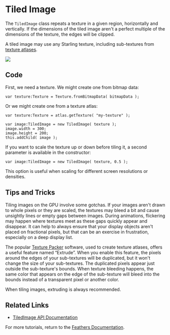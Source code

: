 # Tiled Image

The `TiledImage` class repeats a texture in a given region, horizontally and vertically. If the dimensions of the tiled image aren't a perfect multiple of the dimensions of the texture, the edges will be clipped.

A tiled image may use any Starling texture, including sub-textures from [texture atlases](http://wiki.starling-framework.org/manual/textures_and_images#texture_atlases).

![](/_media/feathers/tiled.png)

## Code

First, we need a texture. We might create one from bitmap data:

``` code
var texture:Texture = Texture.fromBitmapData( bitmapData );
```

Or we might create one from a texture atlas:

``` code
var texture:Texture = atlas.getTexture( "my-texture" );
```

``` code
var image:TiledImage = new TiledImage( texture );
image.width = 300;
image.height = 200;
this.addChild( image );
```

If you want to scale the texture up or down before tiling it, a second parameter is available in the constructor:

``` code
var image:TiledImage = new TiledImage( texture, 0.5 );
```

This option is useful when scaling for different screen resolutions or densities.

## Tips and Tricks

Tiling images on the GPU involve some gotchas. If your images aren't drawn to whole pixels or they are scaled, the textures may bleed a bit and cause unsightly lines or empty gaps between images. During animations, flickering may happen where textures meet as these gaps quickly appear and disappear. It can help to always ensure that your display objects aren't placed on fractional pixels, but that can be an exercise in frustration, especially on a deep display list.

The popular [Texture Packer](http://texturepacker.com/) software, used to create texture atlases, offers a useful feature named “Extrude”. When you enable this feature, the pixels around the edges of your sub-textures will be duplicated, but it won't change the size of your sub-textures. The duplicated pixels appear just outside the sub-texture's bounds. When texture bleeding happens, the same color that appears on the edge of the sub-texture will bleed into the bounds instead of a transparent pixel or another color.

When tiling images, extruding is always recommended.

## Related Links

-   [TiledImage API Documentation](http://feathersui.com/documentation/feathers/display/TiledImage.html)

For more tutorials, return to the [Feathers Documentation](start.html).



